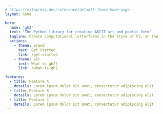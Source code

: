 ```yaml
---
# https://vitepress.dev/reference/default-theme-home-page
layout: home

hero:
  name: "gh2"
  text: "The Python library for creative ASCII art and poetic form"
  tagline: Create computational letterforms in the style of P5, or the best way to learn Python for having fun
  actions:
    - theme: brand
      text: Get Started
      link: /get-started
    - theme: alt
      text: What is gh2?
      link: /what-is-gh2

features:
  - title: Feature A
    details: Lorem ipsum dolor sit amet, consectetur adipiscing elit
  - title: Feature B
    details: Lorem ipsum dolor sit amet, consectetur adipiscing elit
  - title: Feature C
    details: Lorem ipsum dolor sit amet, consectetur adipiscing elit
---
```

